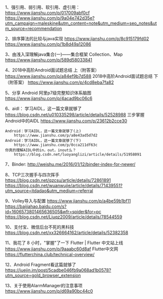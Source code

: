 1、强引用、弱引用、软引用、虚引用：
    https://www.jianshu.com/p/017009abf0cf
    https://www.jianshu.com/p/9a04e742d35e?utm_campaign=maleskine&utm_content=note&utm_medium=seo_notes&utm_source=recommendation

2、排序算法的比较与java实现
    https://www.jianshu.com/p/8c915179fd02
    https://www.jianshu.com/p/1b8d49a12086

3、由浅入深理解java集合(一)——集合框架 Collection、Map
    https://www.jianshu.com/p/589d58033841

4、2018中高阶Android面试题总结 上（附答案）
    https://www.jianshu.com/p/a84ef9b7d588
   2018中高阶Android面试题总结 下（附答案）
    https://www.jianshu.com/p/4cd8eba7fa82

5、分享 Android 阿里p7级完整知识体系脑图
    https://www.jianshu.com/p/4acad9bc06c6
    
6、aidl：
    学习AIDL，这一篇文章就够了
        https://blog.csdn.net/u010335298/article/details/52528988
    三步掌握Android中的AIDL
        https://www.jianshu.com/p/23612b2cce30
    
    Android：学习AIDL，这一篇文章就够了(上)
        https://www.jianshu.com/p/a8e43ad5d7d2
    Android：学习AIDL，这一篇文章就够了(下)
        https://www.jianshu.com/p/0cca211df63c
    你真的理解AIDL中的in，out，inout么？
        https://blog.csdn.net/luoyanglizi/article/details/51958091
    
7、Binder:
    http://weishu.me/2016/01/12/binder-index-for-newer/
    
8、TCP三次握手与四次挥手
    https://blog.csdn.net/qzcsu/article/details/72861891
    https://blog.csdn.net/wuanwujie/article/details/71439551?utm_source=itdadao&utm_medium=referral
    
9、Volley导入与配置
    https://www.jianshu.com/p/a4be59b1bf11
    https://baijiahao.baidu.com/s?id=1606573801465636505&wfr=spider&for=pc
    https://blog.csdn.net/Liuqz2009/article/details/78544559

10、支付宝、微信后台不死的黑科技
    https://blog.csdn.net/xx326664162/article/details/52382358
    
11、我花了 8 小时，"掌握"了一下 Flutter | Flutter 中文站上线
        https://www.jianshu.com/p/9aaabc60d8af
    Flutter中文网
        https://flutterchina.club/technical-overview/
        
12、Android Fragment看这篇就够了
    https://juejin.im/post/5cadbe046fb9a068ad1b0578?utm_source=gold_browser_extension
    
13、关于使用AlarmManager的注意事项
    https://www.jianshu.com/p/d69a90bc44c0
    